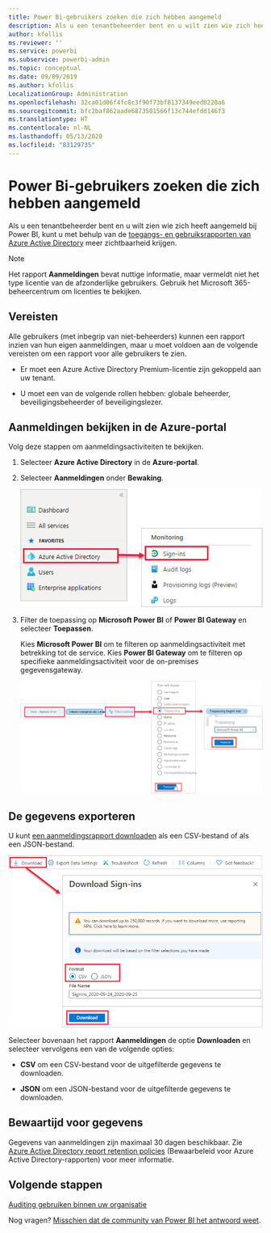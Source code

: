 ```yaml
---
title: Power Bi-gebruikers zoeken die zich hebben aangemeld
description: Als u een tenantbeheerder bent en u wilt zien wie zich heeft aangemeld bij Power BI, kunt u met behulp van de toegangs- en gebruiksrapporten van Azure Active Directory meer zichtbaarheid krijgen.
author: kfollis
ms.reviewer: ''
ms.service: powerbi
ms.subservice: powerbi-admin
ms.topic: conceptual
ms.date: 09/09/2019
ms.author: kfollis
LocalizationGroup: Administration
ms.openlocfilehash: 32ca01d06f4fc8c3f90f73bf8137349eed0220a6
ms.sourcegitcommit: bfc2baf862aade6873501566f13c744efdd146f3
ms.translationtype: HT
ms.contentlocale: nl-NL
ms.lasthandoff: 05/13/2020
ms.locfileid: "83129735"
---
```

# <a name="find-power-bi-users-that-have-signed-in"></a>Power Bi-gebruikers zoeken die zich hebben aangemeld

Als u een tenantbeheerder bent en u wilt zien wie zich heeft aangemeld bij Power BI, kunt u met behulp van de [toegangs- en gebruiksrapporten van Azure Active Directory](/azure/active-directory/reports-monitoring/concept-sign-ins) meer zichtbaarheid krijgen.

> [!NOTE]
> Het rapport **Aanmeldingen** bevat nuttige informatie, maar vermeldt niet het type licentie van de afzonderlijke gebruikers. Gebruik het Microsoft 365-beheercentrum om licenties te bekijken.

## <a name="requirements"></a>Vereisten

Alle gebruikers (met inbegrip van niet-beheerders) kunnen een rapport inzien van hun eigen aanmeldingen, maar u moet voldoen aan de volgende vereisten om een rapport voor alle gebruikers te zien.

* Er moet een Azure Active Directory Premium-licentie zijn gekoppeld aan uw tenant.

* U moet een van de volgende rollen hebben: globale beheerder, beveiligingsbeheerder of beveiligingslezer.

## <a name="use-the-azure-portal-to-view-sign-ins"></a>Aanmeldingen bekijken in de Azure-portal

Volg deze stappen om aanmeldingsactiviteiten te bekijken.

1. Selecteer **Azure Active Directory** in de **Azure-portal**.

1. Selecteer **Aanmeldingen** onder **Bewaking**.
   
    ![Schermopname van de gebruikersinterface van Azure met de opties van Azure Active Directory en Aanmeldingen gemarkeerd.](media/service-admin-access-usage/azure-portal-sign-ins.png)

1. Filter de toepassing op **Microsoft Power BI** of **Power BI Gateway** en selecteer **Toepassen**.

    Kies **Microsoft Power BI** om te filteren op aanmeldingsactiviteit met betrekking tot de service. Kies **Power BI Gateway** om te filteren op specifieke aanmeldingsactiviteit voor de on-premises gegevensgateway.
   
    ![Schermopname van het filter Aanmeldingen met het veld Toepassingen gemarkeerd.](media/service-admin-access-usage/sign-in-filter.png)

## <a name="export-the-data"></a>De gegevens exporteren

U kunt [een aanmeldingsrapport downloaden](/azure/active-directory/reports-monitoring/quickstart-download-sign-in-report) als een CSV-bestand of als een JSON-bestand.

![Schermopname van de downloadknop.](media/service-admin-access-usage/download-sign-in-data-csv.png)

Selecteer bovenaan het rapport **Aanmeldingen** de optie **Downloaden** en selecteer vervolgens een van de volgende opties:

* **CSV** om een CSV-bestand voor de uitgefilterde gegevens te downloaden.

* **JSON** om een JSON-bestand voor de uitgefilterde gegevens te downloaden.

## <a name="data-retention"></a>Bewaartijd voor gegevens

Gegevens van aanmeldingen zijn maximaal 30 dagen beschikbaar. Zie [Azure Active Directory report retention policies](/azure/active-directory/reports-monitoring/reference-reports-data-retention) (Bewaarbeleid voor Azure Active Directory-rapporten) voor meer informatie.

## <a name="next-steps"></a>Volgende stappen

[Auditing gebruiken binnen uw organisatie](service-admin-auditing.md)

Nog vragen? [Misschien dat de community van Power BI het antwoord weet](https://community.powerbi.com/).